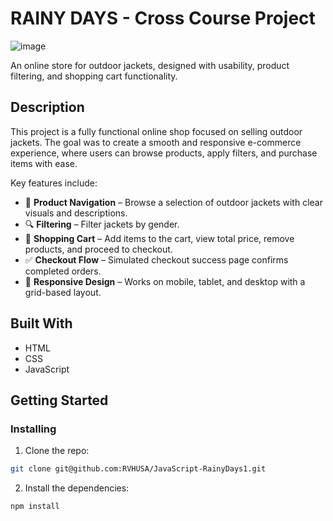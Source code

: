 # RAINY DAYS - Cross Course Project 

![image](https://rvhusa.github.io/Portfolio1-CA/images/RDlogo.png)

An online store for outdoor jackets, designed with usability, product filtering, and shopping cart functionality.

## Description

This project is a fully functional online shop focused on selling outdoor jackets. The goal was to create a smooth and responsive e-commerce experience, where users can browse products, apply filters, and purchase items with ease.

Key features include:

- 🧭 **Product Navigation** – Browse a selection of outdoor jackets with clear visuals and descriptions.
- 🔍 **Filtering** – Filter jackets by gender.
- 🛒 **Shopping Cart** – Add items to the cart, view total price, remove products, and proceed to checkout.
- ✅ **Checkout Flow** – Simulated checkout success page confirms completed orders.
- 📱 **Responsive Design** – Works on mobile, tablet, and desktop with a grid-based layout.

## Built With

- HTML
- CSS 
- JavaScript 

## Getting Started

### Installing

1. Clone the repo:

```bash
git clone git@github.com:RVHUSA/JavaScript-RainyDays1.git
```

2. Install the dependencies:

```
npm install
```
